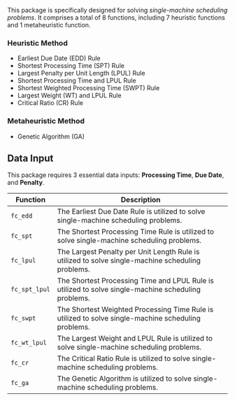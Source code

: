 ﻿This package is specifically designed for solving *single-machine scheduling problems*. It comprises a total of 8 functions, including 7 heuristic functions and 1 metaheuristic function.

### Heuristic Method
 - Earliest Due Date (EDD) Rule
 - Shortest Processing Time (SPT) Rule
 - Largest Penalty per Unit Length (LPUL) Rule
 - Shortest Processing Time and LPUL Rule
 - Shortest Weighted Processing Time (SWPT) Rule
 - Largest Weight (WT) and LPUL Rule
 - Critical Ratio (CR) Rule
 
### Metaheuristic Method
 - Genetic Algorithm (GA)

## Data Input
This package requires 3 essential data inputs: **Processing Time**, **Due Date**, and **Penalty**.

| Function | Description |
| -------- | ----------- |
| `fc_edd` | The Earliest Due Date Rule is utilized to solve single-machine scheduling problems. |
| `fc_spt` | The Shortest Processing Time Rule is utilized to solve single-machine scheduling problems. |
| `fc_lpul` | The Largest Penalty per Unit Length Rule is utilized to solve single-machine scheduling problems. |
| `fc_spt_lpul` | The Shortest Processing Time and LPUL Rule is utilized to solve single-machine scheduling problems. |
| `fc_swpt` | The Shortest Weighted Processing Time Rule is utilized to solve single-machine scheduling problems. |
| `fc_wt_lpul` | The Largest Weight and LPUL Rule is utilized to solve single-machine scheduling problems. |
| `fc_cr` | The Critical Ratio Rule is utilized to solve single-machine scheduling problems. |
| `fc_ga` | The Genetic Algorithm is utilized to solve single-machine scheduling problems. |
